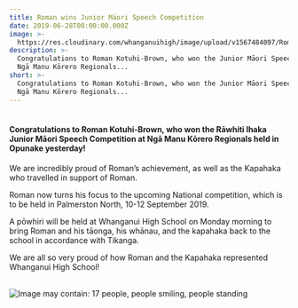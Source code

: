 ```yaml
---
title: Roman wins Junior Māori Speech Competition
date: 2019-06-28T00:00:00.000Z
image: >-
  https://res.cloudinary.com/whanganuihigh/image/upload/v1567484097/Roman_wins..jpg
description: >-
  Congratulations to Roman Kotuhi-Brown, who won the Junior Māori Speech Comp at
  Ngā Manu Kōrero Regionals...
short: >-
  Congratulations to Roman Kotuhi-Brown, who won the Junior Māori Speech Comp at
  Ngā Manu Kōrero Regionals...
---
```

<h4><br />Congratulations to Roman Kotuhi-Brown, who won the Rāwhiti Ihaka Junior Māori Speech Competition at Ngā Manu Kōrero Regionals held in Opunake yesterday!</h4>
<p class="m8735325599027312424p1"><span class="m8735325599027312424s1"><span>We are incredibly proud of Roman&rsquo;s achievement, as well as the Kapahaka who travelled in support of Roman.</span></span>&nbsp;</p>
<p class="m8735325599027312424p1"><span class="m8735325599027312424s1"><span>Roman now turns his focus to the upcoming National competition, which is to be held in Palmerston North, 10-12 September 2019.</span></span>&nbsp;</p>
<p class="m8735325599027312424p1"><span class="m8735325599027312424s1"><span>A pōwhiri will be held at Whanganui High School on Monday morning to bring Roman and his tāonga, his whānau, and the kapahaka back to the school in accordance with Tikanga.</span></span>&nbsp;</p>
<p class="m8735325599027312424p1"><span class="m8735325599027312424s1"><span>We are all so very proud of how Roman and the Kapahaka represented Whanganui High School!<br /><br /></span></span></p>
<p class="m8735325599027312424p1"><span class="m8735325599027312424s1"><span><img src="https://scontent-syd2-1.xx.fbcdn.net/v/t1.0-9/65394397_2280491002000065_5175205639130972160_n.jpg?_nc_cat=111&amp;_nc_oc=AQkeiD7rG1HEx9JIEqVaoeFjmgfbd2MNoOPr3hKoYBSRbLppgevg6S4tkwEQegzC-GE&amp;_nc_ht=scontent-syd2-1.xx&amp;oh=82fc123c49c351a5ef472fd14a590a4c&amp;oe=5D810ADD" alt="Image may contain: 17 people, people smiling, people standing" /></span></span></p>
